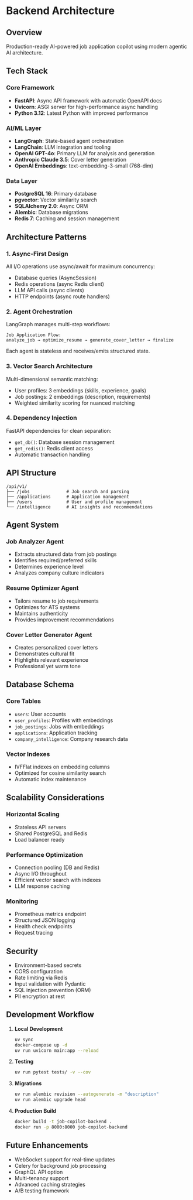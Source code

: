 # Backend Architecture

## Overview

Production-ready AI-powered job application copilot using modern agentic AI architecture.

## Tech Stack

### Core Framework
- **FastAPI**: Async API framework with automatic OpenAPI docs
- **Uvicorn**: ASGI server for high-performance async handling
- **Python 3.12**: Latest Python with improved performance

### AI/ML Layer
- **LangGraph**: State-based agent orchestration
- **LangChain**: LLM integration and tooling
- **OpenAI GPT-4o**: Primary LLM for analysis and generation
- **Anthropic Claude 3.5**: Cover letter generation
- **OpenAI Embeddings**: text-embedding-3-small (768-dim)

### Data Layer
- **PostgreSQL 16**: Primary database
- **pgvector**: Vector similarity search
- **SQLAlchemy 2.0**: Async ORM
- **Alembic**: Database migrations
- **Redis 7**: Caching and session management

## Architecture Patterns

### 1. Async-First Design
All I/O operations use async/await for maximum concurrency:
- Database queries (AsyncSession)
- Redis operations (async Redis client)
- LLM API calls (async clients)
- HTTP endpoints (async route handlers)

### 2. Agent Orchestration
LangGraph manages multi-step workflows:
```
Job Application Flow:
analyze_job → optimize_resume → generate_cover_letter → finalize
```

Each agent is stateless and receives/emits structured state.

### 3. Vector Search Architecture
Multi-dimensional semantic matching:
- User profiles: 3 embeddings (skills, experience, goals)
- Job postings: 2 embeddings (description, requirements)
- Weighted similarity scoring for nuanced matching

### 4. Dependency Injection
FastAPI dependencies for clean separation:
- `get_db()`: Database session management
- `get_redis()`: Redis client access
- Automatic transaction handling

## API Structure

```
/api/v1/
├── /jobs              # Job search and parsing
├── /applications      # Application management
├── /users             # User and profile management
└── /intelligence      # AI insights and recommendations
```

## Agent System

### Job Analyzer Agent
- Extracts structured data from job postings
- Identifies required/preferred skills
- Determines experience level
- Analyzes company culture indicators

### Resume Optimizer Agent
- Tailors resume to job requirements
- Optimizes for ATS systems
- Maintains authenticity
- Provides improvement recommendations

### Cover Letter Generator Agent
- Creates personalized cover letters
- Demonstrates cultural fit
- Highlights relevant experience
- Professional yet warm tone

## Database Schema

### Core Tables
- `users`: User accounts
- `user_profiles`: Profiles with embeddings
- `job_postings`: Jobs with embeddings
- `applications`: Application tracking
- `company_intelligence`: Company research data

### Vector Indexes
- IVFFlat indexes on embedding columns
- Optimized for cosine similarity search
- Automatic index maintenance

## Scalability Considerations

### Horizontal Scaling
- Stateless API servers
- Shared PostgreSQL and Redis
- Load balancer ready

### Performance Optimization
- Connection pooling (DB and Redis)
- Async I/O throughout
- Efficient vector search with indexes
- LLM response caching

### Monitoring
- Prometheus metrics endpoint
- Structured JSON logging
- Health check endpoints
- Request tracing

## Security

- Environment-based secrets
- CORS configuration
- Rate limiting via Redis
- Input validation with Pydantic
- SQL injection prevention (ORM)
- PII encryption at rest

## Development Workflow

1. **Local Development**
   ```bash
   uv sync
   docker-compose up -d
   uv run uvicorn main:app --reload
   ```

2. **Testing**
   ```bash
   uv run pytest tests/ -v --cov
   ```

3. **Migrations**
   ```bash
   uv run alembic revision --autogenerate -m "description"
   uv run alembic upgrade head
   ```

4. **Production Build**
   ```bash
   docker build -t job-copilot-backend .
   docker run -p 8000:8000 job-copilot-backend
   ```

## Future Enhancements

- WebSocket support for real-time updates
- Celery for background job processing
- GraphQL API option
- Multi-tenancy support
- Advanced caching strategies
- A/B testing framework
